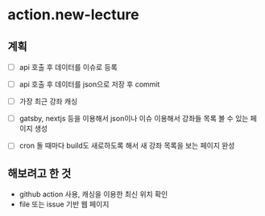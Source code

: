 # action.new-lecture

## 계획
- [ ] api 호출 후 데이터를 이슈로 등록
- [ ] api 호출 후 데이터를 json으로 저장 후 commit
- [ ] 가장 최근 강좌 캐싱
- [ ] gatsby, nextjs 등을 이용해서 json이나 이슈 이용해서 강좌들 목록 볼 수 있는 페이지 생성
- [ ] cron 돌 때마다 build도 새로하도록 해서 새 강좌 목록을 보는 페이지 완성


## 해보려고 한 것
- github action 사용, 캐싱을 이용한 최신 위치 확인
- file 또는 issue 기반 웹 페이지